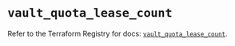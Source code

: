 # `vault_quota_lease_count`

Refer to the Terraform Registry for docs: [`vault_quota_lease_count`](https://registry.terraform.io/providers/hashicorp/vault/5.1.0/docs/resources/quota_lease_count).

